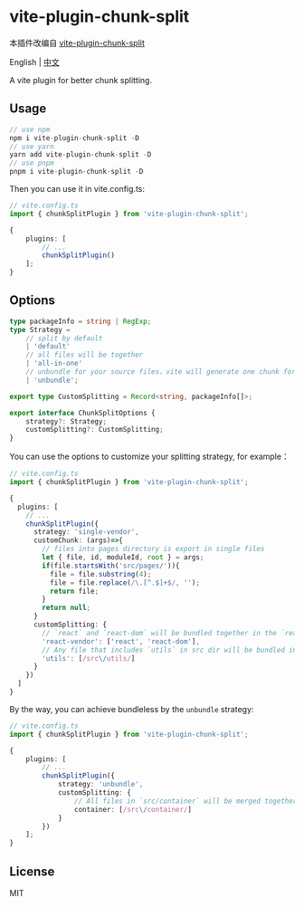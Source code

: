 # vite-plugin-chunk-split

本插件改编自 [vite-plugin-chunk-split](https://github.com/sanyuan0704/vite-plugin-chunk-split)

English | [中文](./README-CN.md)

A vite plugin for better chunk splitting.

## Usage

```js
// use npm
npm i vite-plugin-chunk-split -D
// use yarn
yarn add vite-plugin-chunk-split -D
// use pnpm
pnpm i vite-plugin-chunk-split -D
```

Then you can use it in vite.config.ts:

```ts
// vite.config.ts
import { chunkSplitPlugin } from 'vite-plugin-chunk-split';

{
    plugins: [
        // ...
        chunkSplitPlugin()
    ];
}
```

## Options

```ts
type packageInfo = string | RegExp;
type Strategy =
    // split by default
    | 'default'
    // all files will be together
    | 'all-in-one'
    // unbundle for your source files，vite will generate one chunk for every file
    | 'unbundle';

export type CustomSplitting = Record<string, packageInfo[]>;

export interface ChunkSplitOptions {
    strategy?: Strategy;
    customSplitting?: CustomSplitting;
}
```

You can use the options to customize your splitting strategy, for example：

```ts
// vite.config.ts
import { chunkSplitPlugin } from 'vite-plugin-chunk-split';

{
  plugins: [
    // ...
    chunkSplitPlugin({
      strategy: 'single-vendor',
      customChunk: (args)=>{
        // files into pages directory is export in single files
        let { file, id, moduleId, root } = args;
        if(file.startsWith('src/pages/')){
          file = file.substring(4);
          file = file.replace(/\.[^.$]+$/, '');
          return file;
        }
        return null;
      }
      customSplitting: {
        // `react` and `react-dom` will be bundled together in the `react-vendor` chunk (with their dependencies, such as object-assign)
        'react-vendor': ['react', 'react-dom'],
        // Any file that includes `utils` in src dir will be bundled in the `utils` chunk
        'utils': [/src\/utils/]
      }
    })
  ]
}
```

By the way, you can achieve bundleless by the `unbundle` strategy:

```ts
// vite.config.ts
import { chunkSplitPlugin } from 'vite-plugin-chunk-split';

{
    plugins: [
        // ...
        chunkSplitPlugin({
            strategy: 'unbundle',
            customSplitting: {
                // All files in `src/container` will be merged together in `container` chunk
                container: [/src\/container/]
            }
        })
    ];
}
```

## License

MIT
